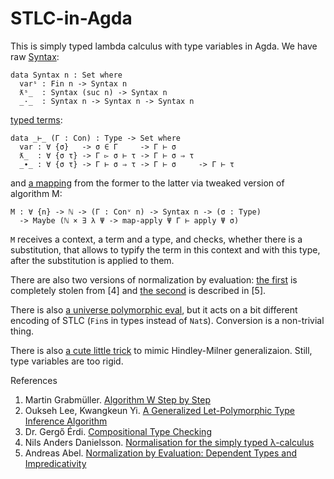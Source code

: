 ﻿# STLC-in-Agda

This is simply typed lambda calculus with type variables in Agda. We have raw [Syntax](https://github.com/effectfully/STLC-in-Agda/blob/master/Data/Syntax.agda):

```
data Syntax n : Set where
  varˢ : Fin n -> Syntax n
  ƛˢ_  : Syntax (suc n) -> Syntax n
  _·_  : Syntax n -> Syntax n -> Syntax n
```

[typed terms](https://github.com/effectfully/STLC-in-Agda/blob/master/Data/Term.agda):

```
data _⊢_ (Γ : Con) : Type -> Set where
  var : ∀ {σ}   -> σ ∈ Γ     -> Γ ⊢ σ
  ƛ_  : ∀ {σ τ} -> Γ ▻ σ ⊢ τ -> Γ ⊢ σ ⇒ τ
  _∙_ : ∀ {σ τ} -> Γ ⊢ σ ⇒ τ -> Γ ⊢ σ     -> Γ ⊢ τ
```

and [a mapping](https://github.com/effectfully/STLC-in-Agda/blob/master/AlgorithmM/Main.agda) from the former to the latter via tweaked version of algorithm M:

```
M : ∀ {n} -> ℕ -> (Γ : Conᵛ n) -> Syntax n -> (σ : Type)
  -> Maybe (ℕ × ∃ λ Ψ -> map-apply Ψ Γ ⊢ apply Ψ σ)
```

`M` receives a context, a term and a type, and checks, whether there is a substitution, that allows to typify the term in this context and with this type, after the substitution is applied to them.

There are also two versions of normalization by evaluation: [the first](https://github.com/effectfully/STLC-in-Agda/blob/master/NbE/Main.agda) is completely stolen from [4] and [the second](https://github.com/effectfully/STLC-in-Agda/blob/master/NbE/LiftableTerms.agda) is described in [5].

There is also [a universe polymorphic eval](https://github.com/effectfully/STLC-in-Agda/blob/master/Eval/Main.agda), but it acts on a bit different encoding of STLC (`Fin`s in types instead of `Nat`s). Conversion is a non-trivial thing.

There is also [a cute little trick](https://github.com/effectfully/STLC-in-Agda/blob/master/Utilities/Generalize.agda) to mimic Hindley-Milner generalizaion. Still, type variables are too rigid.

References

1. Martin Grabmüller. [Algorithm W Step by Step](https://github.com/wh5a/Algorithm-W-Step-By-Step)
2. Oukseh Lee, Kwangkeun Yi. [A Generalized Let-Polymorphic Type Inference Algorithm](http://citeseerx.ist.psu.edu/viewdoc/summary?doi=10.1.1.41.6832)
3. Dr. Gergő Érdi. [Compositional Type Checking](http://gergo.erdi.hu/projects/tandoori/Tandoori-Compositional-Typeclass.pdf)
4. Nils Anders Danielsson. [Normalisation for the simply typed λ-calculus](http://www.cse.chalmers.se/~nad/listings/simply-typed/)
5. Andreas Abel. [Normalization by Evaluation:
Dependent Types and Impredicativity](http://www2.tcs.ifi.lmu.de/~abel/habil.pdf)